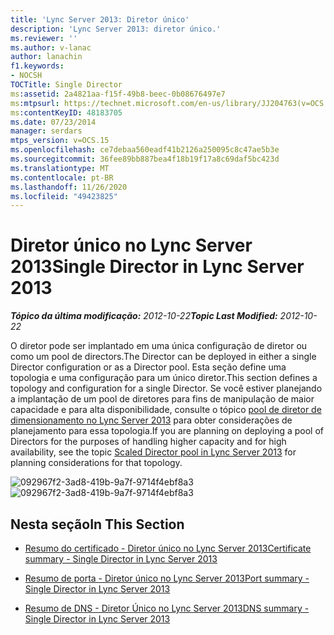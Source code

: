 ```yaml
---
title: 'Lync Server 2013: Diretor único'
description: 'Lync Server 2013: diretor único.'
ms.reviewer: ''
ms.author: v-lanac
author: lanachin
f1.keywords:
- NOCSH
TOCTitle: Single Director
ms:assetid: 2a4821aa-f15f-49b8-beec-0b08676497e7
ms:mtpsurl: https://technet.microsoft.com/en-us/library/JJ204763(v=OCS.15)
ms:contentKeyID: 48183705
ms.date: 07/23/2014
manager: serdars
mtps_version: v=OCS.15
ms.openlocfilehash: ce7debaa560eadf41b2126a250095c8c47ae5b3e
ms.sourcegitcommit: 36fee89bb887bea4f18b19f17a8c69daf5bc423d
ms.translationtype: MT
ms.contentlocale: pt-BR
ms.lasthandoff: 11/26/2020
ms.locfileid: "49423825"
---
```

# <a name="single-director-in-lync-server-2013"></a><span data-ttu-id="74ba0-103">Diretor único no Lync Server 2013</span><span class="sxs-lookup"><span data-stu-id="74ba0-103">Single Director in Lync Server 2013</span></span>

<div data-xmlns="http://www.w3.org/1999/xhtml">

<div class="topic" data-xmlns="http://www.w3.org/1999/xhtml" data-msxsl="urn:schemas-microsoft-com:xslt" data-cs="https://msdn.microsoft.com/">

<div data-asp="https://msdn2.microsoft.com/asp">



</div>

<div id="mainSection">

<div id="mainBody"><span data-ttu-id="74ba0-104">

<span> </span></span><span class="sxs-lookup"><span data-stu-id="74ba0-104">

<span> </span></span></span>

<span data-ttu-id="74ba0-105">_**Tópico da última modificação:** 2012-10-22_</span><span class="sxs-lookup"><span data-stu-id="74ba0-105">_**Topic Last Modified:** 2012-10-22_</span></span>

<span data-ttu-id="74ba0-106">O diretor pode ser implantado em uma única configuração de diretor ou como um pool de directors.</span><span class="sxs-lookup"><span data-stu-id="74ba0-106">The Director can be deployed in either a single Director configuration or as a Director pool.</span></span> <span data-ttu-id="74ba0-107">Esta seção define uma topologia e uma configuração para um único diretor.</span><span class="sxs-lookup"><span data-stu-id="74ba0-107">This section defines a topology and configuration for a single Director.</span></span> <span data-ttu-id="74ba0-108">Se você estiver planejando a implantação de um pool de diretores para fins de manipulação de maior capacidade e para alta disponibilidade, consulte o tópico [pool de diretor de dimensionamento no Lync Server 2013](lync-server-2013-scaled-director-pool.md) para obter considerações de planejamento para essa topologia.</span><span class="sxs-lookup"><span data-stu-id="74ba0-108">If you are planning on deploying a pool of Directors for the purposes of handling higher capacity and for high availability, see the topic [Scaled Director pool in Lync Server 2013](lync-server-2013-scaled-director-pool.md) for planning considerations for that topology.</span></span>

<span data-ttu-id="74ba0-109">![092967f2-3ad8-419b-9a7f-9714f4ebf8a3](images/JJ204763.092967f2-3ad8-419b-9a7f-9714f4ebf8a3(OCS.15).jpg "092967f2-3ad8-419b-9a7f-9714f4ebf8a3")</span><span class="sxs-lookup"><span data-stu-id="74ba0-109">![092967f2-3ad8-419b-9a7f-9714f4ebf8a3](images/JJ204763.092967f2-3ad8-419b-9a7f-9714f4ebf8a3(OCS.15).jpg "092967f2-3ad8-419b-9a7f-9714f4ebf8a3")</span></span>

<div>

## <a name="in-this-section"></a><span data-ttu-id="74ba0-110">Nesta seção</span><span class="sxs-lookup"><span data-stu-id="74ba0-110">In This Section</span></span>

  - [<span data-ttu-id="74ba0-111">Resumo do certificado - Diretor único no Lync Server 2013</span><span class="sxs-lookup"><span data-stu-id="74ba0-111">Certificate summary - Single Director in Lync Server 2013</span></span>](lync-server-2013-certificate-summary-single-director.md)

  - [<span data-ttu-id="74ba0-112">Resumo de porta - Diretor único no Lync Server 2013</span><span class="sxs-lookup"><span data-stu-id="74ba0-112">Port summary - Single Director in Lync Server 2013</span></span>](lync-server-2013-port-summary-single-director.md)

  - [<span data-ttu-id="74ba0-113">Resumo de DNS - Diretor Único no Lync Server 2013</span><span class="sxs-lookup"><span data-stu-id="74ba0-113">DNS summary - Single Director in Lync Server 2013</span></span>](lync-server-2013-dns-summary-single-director.md)

<span data-ttu-id="74ba0-114"></div>

</div>

<span> </span>

</div>

</div>

</span><span class="sxs-lookup"><span data-stu-id="74ba0-114"></div>

</div>

<span> </span>

</div>

</div>

</span></span></div>


